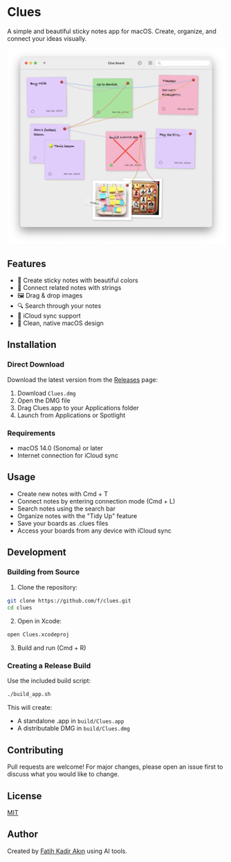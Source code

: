 # Clues

A simple and beautiful sticky notes app for macOS. Create, organize, and connect your ideas visually.

![Clues App Screenshot](screenshots/main.png)

## Features

- 📝 Create sticky notes with beautiful colors
- 🔗 Connect related notes with strings
- 🖼️ Drag & drop images
- 🔍 Search through your notes
- 📱 iCloud sync support
- 🎨 Clean, native macOS design

## Installation

### Direct Download

Download the latest version from the [Releases](https://github.com/f/clues/releases) page:

1. Download `Clues.dmg`
2. Open the DMG file
3. Drag Clues.app to your Applications folder
4. Launch from Applications or Spotlight

### Requirements

- macOS 14.0 (Sonoma) or later
- Internet connection for iCloud sync

## Usage

- Create new notes with Cmd + T
- Connect notes by entering connection mode (Cmd + L)
- Search notes using the search bar
- Organize notes with the "Tidy Up" feature
- Save your boards as .clues files
- Access your boards from any device with iCloud sync

## Development

### Building from Source

1. Clone the repository:
```bash
git clone https://github.com/f/clues.git
cd clues
```

2. Open in Xcode:
```bash
open Clues.xcodeproj
```

3. Build and run (Cmd + R)

### Creating a Release Build

Use the included build script:
```bash
./build_app.sh
```

This will create:
- A standalone .app in `build/Clues.app`
- A distributable DMG in `build/Clues.dmg`

## Contributing

Pull requests are welcome! For major changes, please open an issue first to discuss what you would like to change.

## License

[MIT](LICENSE)

## Author

Created by [Fatih Kadir Akın](https://x.com/fkadev) using AI tools. 